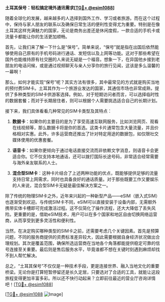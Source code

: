 **土耳其保号：轻松搞定境外通讯需求[[TG💪+ @esim1088](https://t.me/s/esim1088)]**

随着全球化的发展，越来越多的人选择到国外工作、学习或者旅游。而在这个过程中，保持与家人朋友的联系以及确保日常生活的便利性变得尤为重要。特别是在像土耳其这样充满魅力的国家，无论是商务出差还是休闲度假，一款合适的手机卡或流量卡都能让你的生活更加顺畅。

首先，让我们来了解一下什么是“保号”。简单来说，“保号”就是指在出国后依然能够使用自己原有的手机号码进行通话、发短信以及上网等功能。这对于那些希望在国外也能维持原有社交圈的人来说无疑是一个福音。想象一下，在异国他乡接到老朋友的电话问候，或是通过视频聊天与亲人分享你的旅行见闻，这该是多么温馨的一幕啊！

那么，如何才能实现“保号”呢？其实方法有很多，其中最常见的方式就是购买当地的预付费SIM卡。土耳其作为一个旅游业发达的国家，其通信市场也非常成熟，提供了多种类型的SIM卡供游客选择。例如，对于短期访问者而言，可以选择临时性的数据套餐；而对于长期居住者，则可以根据个人需要挑选适合自己的长期计划。

接下来，我们具体看看几种常见的SIM卡类型及其特点：

1. **数据卡**：如果你的主要目的是为了享受高速互联网服务，比如浏览网页、观看在线视频等，那么数据卡将是你的首选。这类卡片通常包含大量流量，并且价格相对实惠。此外，许多运营商还推出了针对特定用途的数据包，如仅限社交媒体使用的优惠套餐。

2. **语音卡**：如果你更倾向于通过电话直接交流而非依赖文字消息，则语音卡会更适合你。它不仅支持本地通话，还可以拨打国际长途号码，非常适合经常需要与海外亲友联系的人士。

3. **混合型SIM卡**：这种卡片结合了上述两种功能的优点，既能够提供足够的流量支持日常上网需求，同时也具备良好的通话质量。对于那些既要工作又要娱乐的人来说，混合型SIM卡无疑是最佳解决方案之一。

除了传统的物理SIM卡之外，近年来兴起的一种新型产品——eSIM（嵌入式SIM）也逐渐受到欢迎。与传统SIM卡不同，eSIM可以直接安装于设备内部，无需额外携带实体卡槽即可完成激活过程。这不仅简化了操作流程，还大大降低了丢失风险。更重要的是，借助eSIM技术，用户可以在多个国家和地区自由切换网络运营商，从而享受到更多灵活性和便利性。

当然，在决定购买哪种类型的SIM卡之前，还需要考虑几个关键因素。首先是预算问题，不同的服务商提供的资费标准差异较大，因此需要根据自身经济状况做出合理规划。其次是覆盖范围，确保所选运营商在当地各个角落都能提供稳定可靠的信号连接至关重要。最后则是售后服务水平，毕竟谁都不想在关键时刻遇到麻烦却找不到人帮忙解决。

总之，“土耳其保号”不仅仅是一种技术手段，更是连接世界、融入当地文化的重要桥梁。无论你是打算短暂停留还是长久定居，只要选对了合适的工具，就能让这段旅程变得更加丰富多彩。所以还不快行动起来？立即前往最近的营业厅咨询详情吧！[[TG💪+ @esim1088](https://t.me/s/esim1088)]

[[TG💪+ @esim1088](https://t.me/s/esim1088) ![Image](https://i.postimg.cc/4NQfJmqS/Snipaste-2025-05-13-00-14-12.png)]